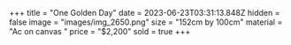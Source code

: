 +++
title = "One Golden Day"
date = 2023-06-23T03:31:13.848Z
hidden = false
image = "images/img_2650.png"
size = "152cm by 100cm"
material = "Ac on canvas "
price = "$2,200"
sold = true
+++
